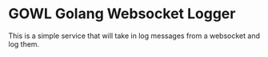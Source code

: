 # GOWL Golang Websocket Logger
This is a simple service that will take in log messages from a websocket and log them.